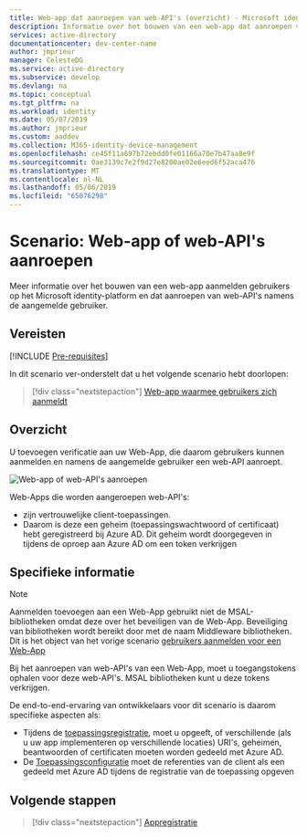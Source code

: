 ```yaml
---
title: Web-app dat aanroepen van web-API's (overzicht) - Microsoft identity-platform
description: Informatie over het bouwen van een web-app dat aanroepen van web-API's (overzicht)
services: active-directory
documentationcenter: dev-center-name
author: jmprieur
manager: CelesteDG
ms.service: active-directory
ms.subservice: develop
ms.devlang: na
ms.topic: conceptual
ms.tgt_pltfrm: na
ms.workload: identity
ms.date: 05/07/2019
ms.author: jmprieur
ms.custom: aaddev
ms.collection: M365-identity-device-management
ms.openlocfilehash: ce45f11a697b72ebdd0fe01166a70e7b47aa8e9f
ms.sourcegitcommit: 0ae3139c7e2f9d27e8200ae02e6eed6f52aca476
ms.translationtype: MT
ms.contentlocale: nl-NL
ms.lasthandoff: 05/06/2019
ms.locfileid: "65076298"
---
```

# <a name="scenario-web-app-that-calls-web-apis"></a>Scenario: Web-app of web-API's aanroepen

Meer informatie over het bouwen van een web-app aanmelden gebruikers op het Microsoft identity-platform en dat aanroepen van web-API's namens de aangemelde gebruiker.

## <a name="prerequisites"></a>Vereisten

[!INCLUDE [Pre-requisites](../../../includes/active-directory-develop-scenarios-prerequisites.md)]

In dit scenario ver-onderstelt dat u het volgende scenario hebt doorlopen:

> [!div class="nextstepaction"]
> [Web-app waarmee gebruikers zich aanmeldt](scenario-web-app-sign-user-overview.md)

## <a name="overview"></a>Overzicht

U toevoegen verificatie aan uw Web-App, die daarom gebruikers kunnen aanmelden en namens de aangemelde gebruiker een web-API aanroept.

![Web-app of web-API's aanroepen](./media/scenario-webapp/web-app.svg)

Web-Apps die worden aangeroepen web-API's:

- zijn vertrouwelijke client-toepassingen.
- Daarom is deze een geheim (toepassingswachtwoord of certificaat) hebt geregistreerd bij Azure AD. Dit geheim wordt doorgegeven in tijdens de oproep aan Azure AD om een token verkrijgen

## <a name="specifics"></a>Specifieke informatie

> [!NOTE]
> Aanmelden toevoegen aan een Web-App gebruikt niet de MSAL-bibliotheken omdat deze over het beveiligen van de Web-App. Beveiliging van bibliotheken wordt bereikt door met de naam Middleware bibliotheken. Dit is het object van het vorige scenario [gebruikers aanmelden voor een Web-App](scenario-web-app-sign-user-overview.md)
>
> Bij het aanroepen van web-API's van een Web-App, moet u toegangstokens ophalen voor deze web-API's. MSAL bibliotheken kunt u deze tokens verkrijgen.

De end-to-end-ervaring van ontwikkelaars voor dit scenario is daarom specifieke aspecten als:

- Tijdens de [toepassingsregistratie](scenario-web-app-call-api-app-registration.md), moet u opgeeft, of verschillende (als u uw app implementeren op verschillende locaties) URI's, geheimen, beantwoorden of certificaten moeten worden gedeeld met Azure AD.
- De [Toepassingsconfiguratie](scenario-web-app-call-api-app-configuration.md) moet de referenties van de client als een gedeeld met Azure AD tijdens de registratie van de toepassing opgeven

## <a name="next-steps"></a>Volgende stappen

> [!div class="nextstepaction"]
> [Appregistratie](scenario-web-app-call-api-app-registration.md)
